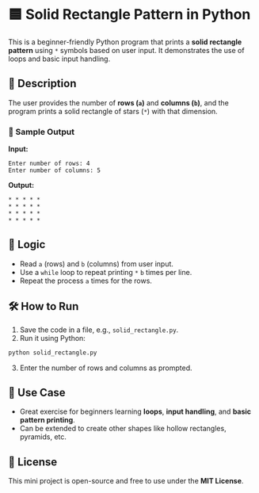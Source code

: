 # 🟦 Solid Rectangle Pattern in Python

This is a beginner-friendly Python program that prints a **solid rectangle pattern** using `*` symbols based on user input. It demonstrates the use of loops and basic input handling.

## 📌 Description

The user provides the number of **rows (`a`)** and **columns (`b`)**, and the program prints a solid rectangle of stars (`*`) with that dimension.

### 🧾 Sample Output

**Input:**

```
Enter number of rows: 4  
Enter number of columns: 5
```

**Output:**

```
* * * * *  
* * * * *  
* * * * *  
* * * * *  
```

## 🧠 Logic

* Read `a` (rows) and `b` (columns) from user input.
* Use a `while` loop to repeat printing `*` `b` times per line.
* Repeat the process `a` times for the rows.

## 🛠️ How to Run

1. Save the code in a file, e.g., `solid_rectangle.py`.
2. Run it using Python:

```bash
python solid_rectangle.py
```

3. Enter the number of rows and columns as prompted.

## 🎯 Use Case

* Great exercise for beginners learning **loops**, **input handling**, and **basic pattern printing**.
* Can be extended to create other shapes like hollow rectangles, pyramids, etc.

## 📄 License

This mini project is open-source and free to use under the **MIT License**.
